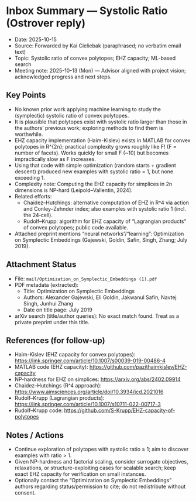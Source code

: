 # Inbox Summary — Systolic Ratio (Ostrover reply)

- Date: 2025-10-15
- Source: Forwarded by Kai Cieliebak (paraphrased; no verbatim email text)
- Topic: Systolic ratio of convex polytopes; EHZ capacity; ML-based search
- Meeting note: 2025-10-13 (Mon) — Advisor aligned with project vision; acknowledged progress and next steps.

## Key Points

- No known prior work applying machine learning to study the (symplectic) systolic ratio of convex polytopes.
- It is plausible that polytopes exist with systolic ratio larger than those in the authors’ previous work; exploring methods to find them is worthwhile.
- EHZ capacity implementation (Haim-Kislev) exists in MATLAB for convex polytopes in R^{2n}; practical complexity grows roughly like F! (F = number of facets). Works quickly for small F (~10) but becomes impractically slow as F increases.
- Using that code with simple optimization (random starts + gradient descent) produced new examples with systolic ratio = 1, but none exceeding 1.
- Complexity note: Computing the EHZ capacity for simplices in 2n dimensions is NP-hard (Leipold–Vallentin, 2024).
- Related efforts:
  - Chaidez–Hutchings: alternative computation of EHZ in R^4 via action and Conley–Zehnder index; also examples with systolic ratio 1 (incl. the 24‑cell).
  - Rudolf–Krupp: algorithm for EHZ capacity of “Lagrangian products” of convex polytopes; public code available.
- Attached preprint mentions “neural networks”/“learning”: Optimization on Symplectic Embeddings (Gajewski, Goldin, Safin, Singh, Zhang; July 2019).

## Attachment Status

- File: `mail/Optimization_on_Symplectic_Embeddings (1).pdf`
- PDF metadata (extracted):
  - Title: Optimization on Symplectic Embeddings
  - Authors: Alexander Gajewski, Eli Goldin, Jakwanul Safin, Navtej Singh, Junhui Zhang
  - Date on title page: July 2019
- arXiv search (title/author queries): No exact match found. Treat as a private preprint under this title.

## References (for follow-up)

- Haim-Kislev (EHZ capacity for convex polytopes): https://link.springer.com/article/10.1007/s00039-019-00486-4
- MATLAB code (EHZ capacity): https://github.com/pazithaimkislev/EHZ-capacity
- NP-hardness for EHZ on simplices: https://arxiv.org/abs/2402.09914
- Chaidez–Hutchings (R^4 approach): https://www.aimsciences.org/article/doi/10.3934/jcd.2021016
- Rudolf–Krupp (Lagrangian products): https://link.springer.com/article/10.1007/s10711-022-00717-3
- Rudolf–Krupp code: https://github.com/S-Krupp/EHZ-capacity-of-polytopes

## Notes / Actions

- Continue exploration of polytopes with systolic ratio ≥ 1; aim to discover examples with ratio > 1.
- Given NP-hardness and factorial scaling, consider surrogate objectives, relaxations, or structure-exploiting cases for scalable search; keep exact EHZ capacity for verification on small instances.
- Optionally contact the “Optimization on Symplectic Embeddings” authors regarding status/permission to cite; do not redistribute without consent.
